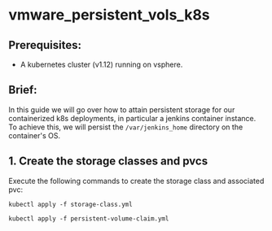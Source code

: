 # vmware_persistent_vols_k8s

## Prerequisites:

- A kubernetes cluster (v1.12) running on vsphere.

## Brief:

In this guide we will go over how to attain persistent storage for our containerized k8s deployments, in particular a jenkins container instance. To achieve this, we will persist the ```/var/jenkins_home``` directory on the container's OS.

## 1. Create the storage classes and pvcs

Execute the following commands to create the storage class and associated pvc:

```kubectl apply -f storage-class.yml```

```kubectl apply -f persistent-volume-claim.yml```
